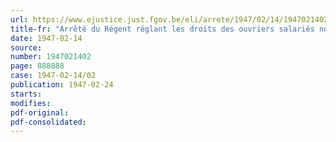 ```yaml
---
url: https://www.ejustice.just.fgov.be/eli/arrete/1947/02/14/1947021402/justel
title-fr: "Arrêté du Régent réglant les droits des ouvriers salariés non encore remis au travail dans les établissements et services de l'armée"
date: 1947-02-14
source:
number: 1947021402
page: 888888
case: 1947-02-14/02
publication: 1947-02-24
starts:
modifies:
pdf-original:
pdf-consolidated:
---
```


